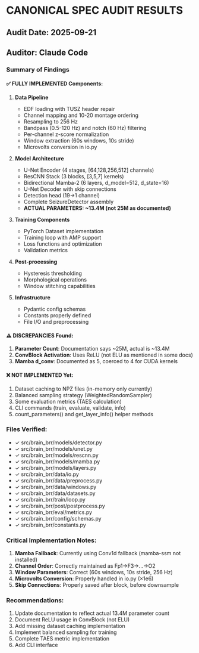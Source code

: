 # CANONICAL SPEC AUDIT RESULTS

## Audit Date: 2025-09-21
## Auditor: Claude Code

### Summary of Findings

#### ✅ FULLY IMPLEMENTED Components:
1. **Data Pipeline**
   - EDF loading with TUSZ header repair
   - Channel mapping and 10-20 montage ordering
   - Resampling to 256 Hz
   - Bandpass (0.5-120 Hz) and notch (60 Hz) filtering
   - Per-channel z-score normalization
   - Window extraction (60s windows, 10s stride)
   - Microvolts conversion in io.py

2. **Model Architecture**
   - U-Net Encoder (4 stages, [64,128,256,512] channels)
   - ResCNN Stack (3 blocks, [3,5,7] kernels)
   - Bidirectional Mamba-2 (6 layers, d_model=512, d_state=16)
   - U-Net Decoder with skip connections
   - Detection head (19→1 channel)
   - Complete SeizureDetector assembly
   - **ACTUAL PARAMETERS: ~13.4M (not 25M as documented)**

3. **Training Components**
   - PyTorch Dataset implementation
   - Training loop with AMP support
   - Loss functions and optimization
   - Validation metrics

4. **Post-processing**
   - Hysteresis thresholding
   - Morphological operations
   - Window stitching capabilities

5. **Infrastructure**
   - Pydantic config schemas
   - Constants properly defined
   - File I/O and preprocessing

#### ⚠️ DISCREPANCIES Found:
1. **Parameter Count**: Documentation says ~25M, actual is ~13.4M
2. **ConvBlock Activation**: Uses ReLU (not ELU as mentioned in some docs)
3. **Mamba d_conv**: Documented as 5, coerced to 4 for CUDA kernels

#### ❌ NOT IMPLEMENTED Yet:
1. Dataset caching to NPZ files (in-memory only currently)
2. Balanced sampling strategy (WeightedRandomSampler)
3. Some evaluation metrics (TAES calculation)
4. CLI commands (train, evaluate, validate, info)
5. count_parameters() and get_layer_info() helper methods

### Files Verified:
- ✓ src/brain_brr/models/detector.py
- ✓ src/brain_brr/models/unet.py
- ✓ src/brain_brr/models/rescnn.py
- ✓ src/brain_brr/models/mamba.py
- ✓ src/brain_brr/models/layers.py
- ✓ src/brain_brr/data/io.py
- ✓ src/brain_brr/data/preprocess.py
- ✓ src/brain_brr/data/windows.py
- ✓ src/brain_brr/data/datasets.py
- ✓ src/brain_brr/train/loop.py
- ✓ src/brain_brr/post/postprocess.py
- ✓ src/brain_brr/eval/metrics.py
- ✓ src/brain_brr/config/schemas.py
- ✓ src/brain_brr/constants.py

### Critical Implementation Notes:
1. **Mamba Fallback**: Currently using Conv1d fallback (mamba-ssm not installed)
2. **Channel Order**: Correctly maintained as Fp1→F3→...→O2
3. **Window Parameters**: Correct (60s windows, 10s stride, 256 Hz)
4. **Microvolts Conversion**: Properly handled in io.py (×1e6)
5. **Skip Connections**: Properly saved after block, before downsample

### Recommendations:
1. Update documentation to reflect actual 13.4M parameter count
2. Document ReLU usage in ConvBlock (not ELU)
3. Add missing dataset caching implementation
4. Implement balanced sampling for training
5. Complete TAES metric implementation
6. Add CLI interface